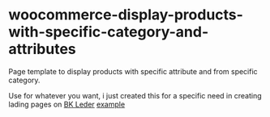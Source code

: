 # woocommerce-display-products-with-specific-category-and-attributes

Page template to display products with specific attribute and from specific category.

Use for whatever you want, i just created this for a specific need in creating lading pages on [BK Leder](hhttps://bkleder.nl/)
<a href="http://example.com/" target="_blank">example</a>
